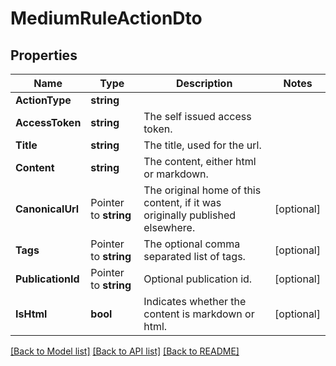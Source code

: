 # MediumRuleActionDto

## Properties

Name | Type | Description | Notes
------------ | ------------- | ------------- | -------------
**ActionType** | **string** |  | 
**AccessToken** | **string** | The self issued access token. | 
**Title** | **string** | The title, used for the url. | 
**Content** | **string** | The content, either html or markdown. | 
**CanonicalUrl** | Pointer to **string** | The original home of this content, if it was originally published elsewhere. | [optional] 
**Tags** | Pointer to **string** | The optional comma separated list of tags. | [optional] 
**PublicationId** | Pointer to **string** | Optional publication id. | [optional] 
**IsHtml** | **bool** | Indicates whether the content is markdown or html. | [optional] 

[[Back to Model list]](../README.md#documentation-for-models) [[Back to API list]](../README.md#documentation-for-api-endpoints) [[Back to README]](../README.md)


